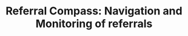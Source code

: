 ---
hackday: "25-leicester"
title: "Referral Compass: Navigation and Monitoring of referrals"
summary: "Through service redesign we can reduce the administrative burden on clinical and clerical staff and increase the success rate of referrals."
thumbnail: referral_compass.jpg
team:
  - "James Cole"
  - "Bhavin Doshi"
  - "Vaish Khullar"
links:
  presentation: https://docs.google.com/presentation/d/1x1wH4-S3qwMWxt7wemxbjwpMLG7yabp0ClM7dr_bnjQ/edit?usp=sharing
  video: https://youtu.be/bgd2v7eWkTI
  code:
    - "https://jc-organization.gitbook.io/rc/"
    - "https://docs.google.com/spreadsheets/d/15DHaefWMAhT0skr-KBIRLb-QS8ctFdPeqq54JnrhjcQ"
---